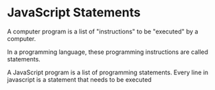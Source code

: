 # JavaScript Statements
A computer program is a list of "instructions" to be "executed" by a computer.

In a programming language, these programming instructions are called statements.

A JavaScript program is a list of programming statements.
Every line in javascript is a statement that needs to be executed



